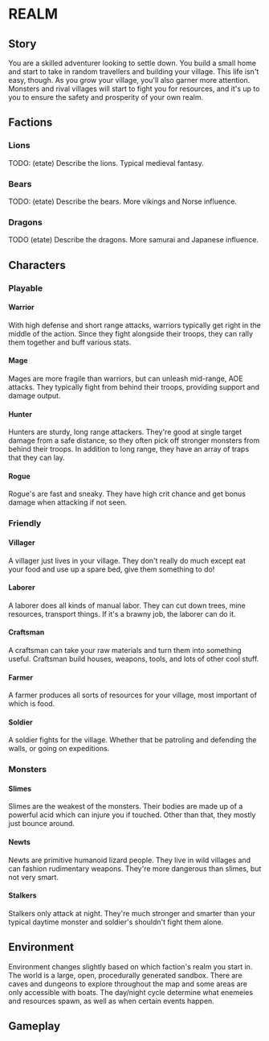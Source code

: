 # REALM

## Story
You are a skilled adventurer looking to settle down. You build a small home and start to take in random travellers and building your village. This life isn't easy, though. As you grow your village, you'll also garner more attention. Monsters and rival villages will start to fight you for resources, and it's up to you to ensure the safety and prosperity of your own realm.

## Factions
### Lions
TODO: (etate) Describe the lions. Typical medieval fantasy.

### Bears
TODO: (etate) Describe the bears. More vikings and Norse influence.

### Dragons
TODO (etate) Describe the dragons. More samurai and Japanese influence.

## Characters
### Playable
#### Warrior
With high defense and short range attacks, warriors typically get right in the middle of the action. Since they fight alongside their troops, they can rally them together and buff various stats.
#### Mage
Mages are more fragile than warriors, but can unleash mid-range, AOE attacks. They typically fight from behind their troops, providing support and damage output.

#### Hunter
Hunters are sturdy, long range attackers. They're good at single target damage from a safe distance, so they often pick off stronger monsters from behind their troops. In addition to long range, they have an array of traps that they can lay.

#### Rogue
Rogue's are fast and sneaky. They have high crit chance and get bonus damage when attacking if not seen.

### Friendly
#### Villager
A villager just lives in your village. They don't really do much except eat your food and use up a spare bed, give them something to do!

#### Laborer
A laborer does all kinds of manual labor. They can cut down trees, mine resources, transport things. If it's a brawny job, the laborer can do it.

#### Craftsman
A craftsman can take your raw materials and turn them into something useful. Craftsman build houses, weapons, tools, and lots of other cool stuff.

#### Farmer
A farmer produces all sorts of resources for your village, most important of which is food.

#### Soldier
A soldier fights for the village. Whether that be patroling and defending the walls, or going on expeditions.

### Monsters
#### Slimes
Slimes are the weakest of the monsters. Their bodies are made up of a powerful acid which can injure you if touched. Other than that, they mostly just bounce around.

#### Newts
Newts are primitive humanoid lizard people. They live in wild villages and can fashion rudimentary weapons. They're more dangerous than slimes, but not very smart.

#### Stalkers
Stalkers only attack at night. They're much stronger and smarter than your typical daytime monster and soldier's shouldn't fight them alone.

## Environment
Environment changes slightly based on which faction's realm you start in. The world is a large, open, procedurally generated sandbox. There are caves and dungeons to explore throughout the map and some areas are only accessible with boats. The day/night cycle determine what enemeies and resources spawn, as well as when certain events happen.


## Gameplay



